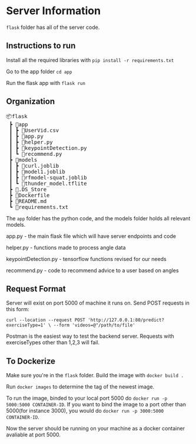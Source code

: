 # Server Information

`flask` folder has all of the server code. 

## Instructions to run

Install all the required libraries with `pip install -r requirements.txt`

Go to the app folder `cd app`

Run the flask app with `flask run`

## Organization

<pre>
📦flask
 ┣ 📂app
 ┃ ┣ 📜UserVid.csv
 ┃ ┣ 📜app.py
 ┃ ┣ 📜helper.py
 ┃ ┣ 📜keypointDetection.py
 ┃ ┗ 📜recommend.py
 ┣ 📂models
 ┃ ┣ 📜curl.joblib
 ┃ ┣ 📜model1.joblib
 ┃ ┣ 📜rfmodel-squat.joblib
 ┃ ┗ 📜thunder_model.tflite
 ┣ 📜.DS_Store
 ┣ 📜Dockerfile
 ┣ 📜README.md
 ┗ 📜requirements.txt
</pre>

<p>

The `app` folder has the python code, and the models folder holds all relevant models. 

app.py - the main flask file which will have server endpoints and code

helper.py - functions made to process angle data

keypointDetection.py - tensorflow functions revised for our needs

recommend.py - code to recommend advice to a user based on angles
</p>



## Request Format

<p>
Server will exist on port 5000 of machine it runs on. Send POST requests in this form:

`curl --location --request POST 'http://127.0.0.1:80/predict?exerciseType=1' \ --form 'videos=@"/path/to/file'`

Postman is the easiest way to test the backend server. Requests with exerciseTypes other than 1,2,3 will fail.

</p>

## To Dockerize

<p>

Make sure you're in the `flask` folder.
Build the image with `docker build . `

Run `docker images` to determine the tag of the newest image.

To run the image, binded to your local port 5000 do `docker run -p 5000:5000 CONTAINER-ID`. If you want to bind the image to a port other than 5000(for instance 3000), you would do `docker run -p 3000:5000 CONTAINER-ID`.

Now the server should be running on your machine as a docker container avaliable at port 5000.






</p>


